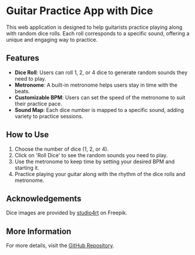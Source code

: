 # Guitar Practice App with Dice

This web application is designed to help guitarists practice playing along with random dice rolls. Each roll corresponds to a specific sound, offering a unique and engaging way to practice.

## Features

- **Dice Roll**: Users can roll 1, 2, or 4 dice to generate random sounds they need to play.
- **Metronome**: A built-in metronome helps users stay in time with the beats.
- **Customizable BPM**: Users can set the speed of the metronome to suit their practice pace.
- **Sound Map**: Each dice number is mapped to a specific sound, adding variety to practice sessions.

## How to Use

1. Choose the number of dice (1, 2, or 4).
2. Click on 'Roll Dice' to see the random sounds you need to play.
3. Use the metronome to keep time by setting your desired BPM and starting it.
4. Practice playing your guitar along with the rhythm of the dice rolls and metronome.

## Acknowledgements

Dice images are provided by [studio4rt](https://www.freepik.com/free-vector/dice-game-black-cubes-with-white-dots-3d-realistic-gambling-objects-play-casino-dice-from-one-six-dots-rounded-edges-design-isolated-white-background_25872084.htm#query=dice&position=13&from_view=search&track=sph&uuid=be850e13-ec7e-4177-a9fb-b44fc937a614) on Freepik.

## More Information

For more details, visit the [GitHub Repository](https://github.com/dasali-jenario/Guitar-with-dice).

